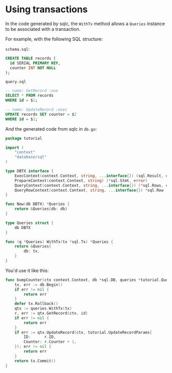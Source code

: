 # Using transactions
In the code generated by sqlc, the `WithTx` method allows a `Queries` instance to be associated with a transaction.

For example, with the following SQL structure:

`schema.sql`:
```sql
CREATE TABLE records (
  id SERIAL PRIMARY KEY,
  counter INT NOT NULL
);
```

`query.sql`
```sql
-- name: GetRecord :one
SELECT * FROM records
WHERE id = $1;

-- name: UpdateRecord :exec
UPDATE records SET counter = $2
WHERE id = $1;
```

And the generated code from sqlc in `db.go`:
```go
package tutorial

import (
	"context"
	"database/sql"
)

type DBTX interface {
	ExecContext(context.Context, string, ...interface{}) (sql.Result, error)
	PrepareContext(context.Context, string) (*sql.Stmt, error)
	QueryContext(context.Context, string, ...interface{}) (*sql.Rows, error)
	QueryRowContext(context.Context, string, ...interface{}) *sql.Row
}

func New(db DBTX) *Queries {
	return &Queries{db: db}
}

type Queries struct {
	db DBTX
}

func (q *Queries) WithTx(tx *sql.Tx) *Queries {
	return &Queries{
		db: tx,
	}
}

```

You'd use it like this:

```go
func bumpCounter(ctx context.Context, db *sql.DB, queries *tutorial.Queries, id int32) error {
	tx, err := db.Begin()
	if err != nil {
		return err
	}
	defer tx.Rollback()
	qtx := queries.WithTx(tx)
	r, err := qtx.GetRecord(ctx, id)
	if err != nil {
		return err
	}
	if err := qtx.UpdateRecord(ctx, tutorial.UpdateRecordParams{
		ID:      r.ID,
		Counter: r.Counter + 1,
	}); err != nil {
		return err
	}
	return tx.Commit()
}
```